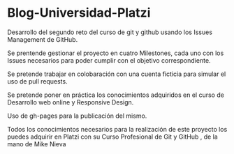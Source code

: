 # Blog-Universidad-Platzi

Desarrollo del segundo reto del curso de git y github usando los Issues Management de GitHub.

Se prentende gestionar el proyecto en cuatro Milestones, cada uno con los Issues necesarios para poder cumplir con el objetivo correspondiente.

Se pretende trabajar en colobaración con una cuenta ficticia para simular el uso de pull requests.

Se pretende poner en práctica los conocimientos adquiridos en el curso de Desarrollo web online y Responsive Design.

Uso de gh-pages para la publicación del mismo.

Todos los conocimientos necesarios para la realización de este proyecto los puedes adquirir en Platzi con su Curso Profesional de Git y GitHub , de la mano de Mike Nieva
